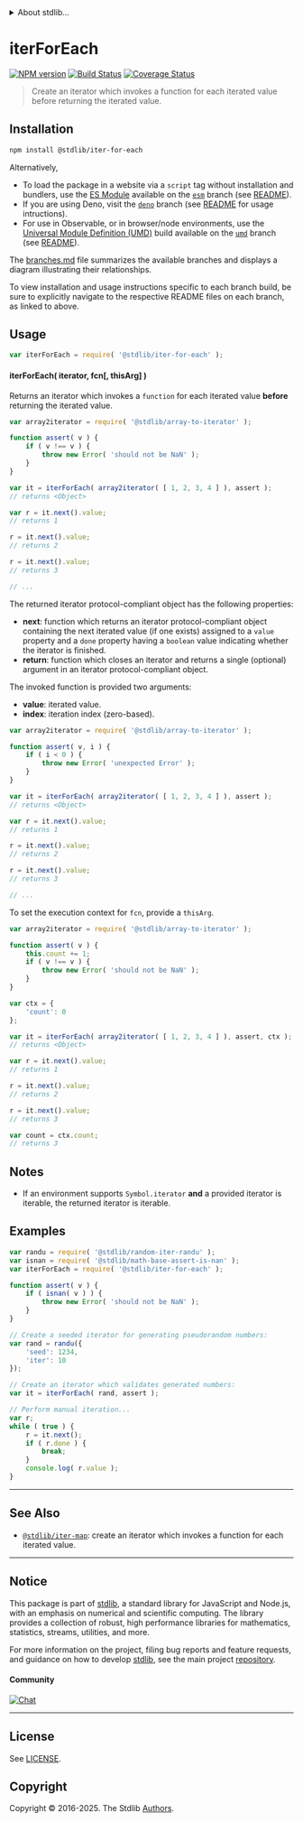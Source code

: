 <!--

@license Apache-2.0

Copyright (c) 2018 The Stdlib Authors.

Licensed under the Apache License, Version 2.0 (the "License");
you may not use this file except in compliance with the License.
You may obtain a copy of the License at

   http://www.apache.org/licenses/LICENSE-2.0

Unless required by applicable law or agreed to in writing, software
distributed under the License is distributed on an "AS IS" BASIS,
WITHOUT WARRANTIES OR CONDITIONS OF ANY KIND, either express or implied.
See the License for the specific language governing permissions and
limitations under the License.

-->


<details>
  <summary>
    About stdlib...
  </summary>
  <p>We believe in a future in which the web is a preferred environment for numerical computation. To help realize this future, we've built stdlib. stdlib is a standard library, with an emphasis on numerical and scientific computation, written in JavaScript (and C) for execution in browsers and in Node.js.</p>
  <p>The library is fully decomposable, being architected in such a way that you can swap out and mix and match APIs and functionality to cater to your exact preferences and use cases.</p>
  <p>When you use stdlib, you can be absolutely certain that you are using the most thorough, rigorous, well-written, studied, documented, tested, measured, and high-quality code out there.</p>
  <p>To join us in bringing numerical computing to the web, get started by checking us out on <a href="https://github.com/stdlib-js/stdlib">GitHub</a>, and please consider <a href="https://opencollective.com/stdlib">financially supporting stdlib</a>. We greatly appreciate your continued support!</p>
</details>

# iterForEach

[![NPM version][npm-image]][npm-url] [![Build Status][test-image]][test-url] [![Coverage Status][coverage-image]][coverage-url] <!-- [![dependencies][dependencies-image]][dependencies-url] -->

> Create an iterator which invokes a function for each iterated value before returning the iterated value.

<!-- Section to include introductory text. Make sure to keep an empty line after the intro `section` element and another before the `/section` close. -->

<section class="intro">

</section>

<!-- /.intro -->

<!-- Package usage documentation. -->

<section class="installation">

## Installation

```bash
npm install @stdlib/iter-for-each
```

Alternatively,

-   To load the package in a website via a `script` tag without installation and bundlers, use the [ES Module][es-module] available on the [`esm`][esm-url] branch (see [README][esm-readme]).
-   If you are using Deno, visit the [`deno`][deno-url] branch (see [README][deno-readme] for usage intructions).
-   For use in Observable, or in browser/node environments, use the [Universal Module Definition (UMD)][umd] build available on the [`umd`][umd-url] branch (see [README][umd-readme]).

The [branches.md][branches-url] file summarizes the available branches and displays a diagram illustrating their relationships.

To view installation and usage instructions specific to each branch build, be sure to explicitly navigate to the respective README files on each branch, as linked to above.

</section>

<section class="usage">

## Usage

```javascript
var iterForEach = require( '@stdlib/iter-for-each' );
```

#### iterForEach( iterator, fcn\[, thisArg] )

Returns an iterator which invokes a `function` for each iterated value **before** returning the iterated value.

```javascript
var array2iterator = require( '@stdlib/array-to-iterator' );

function assert( v ) {
    if ( v !== v ) {
        throw new Error( 'should not be NaN' );
    }
}

var it = iterForEach( array2iterator( [ 1, 2, 3, 4 ] ), assert );
// returns <Object>

var r = it.next().value;
// returns 1

r = it.next().value;
// returns 2

r = it.next().value;
// returns 3

// ...
```

The returned iterator protocol-compliant object has the following properties:

-   **next**: function which returns an iterator protocol-compliant object containing the next iterated value (if one exists) assigned to a `value` property and a `done` property having a `boolean` value indicating whether the iterator is finished.
-   **return**: function which closes an iterator and returns a single (optional) argument in an iterator protocol-compliant object.

The invoked function is provided two arguments:

-   **value**: iterated value.
-   **index**: iteration index (zero-based).

```javascript
var array2iterator = require( '@stdlib/array-to-iterator' );

function assert( v, i ) {
    if ( i < 0 ) {
        throw new Error( 'unexpected Error' );
    }
}

var it = iterForEach( array2iterator( [ 1, 2, 3, 4 ] ), assert );
// returns <Object>

var r = it.next().value;
// returns 1

r = it.next().value;
// returns 2

r = it.next().value;
// returns 3

// ...
```

To set the execution context for `fcn`, provide a `thisArg`.

```javascript
var array2iterator = require( '@stdlib/array-to-iterator' );

function assert( v ) {
    this.count += 1;
    if ( v !== v ) {
        throw new Error( 'should not be NaN' );
    }
}

var ctx = {
    'count': 0
};

var it = iterForEach( array2iterator( [ 1, 2, 3, 4 ] ), assert, ctx );
// returns <Object>

var r = it.next().value;
// returns 1

r = it.next().value;
// returns 2

r = it.next().value;
// returns 3

var count = ctx.count;
// returns 3
```

</section>

<!-- /.usage -->

<!-- Package usage notes. Make sure to keep an empty line after the `section` element and another before the `/section` close. -->

<section class="notes">

## Notes

-   If an environment supports `Symbol.iterator` **and** a provided iterator is iterable, the returned iterator is iterable.

</section>

<!-- /.notes -->

<!-- Package usage examples. -->

<section class="examples">

## Examples

<!-- eslint no-undef: "error" -->

```javascript
var randu = require( '@stdlib/random-iter-randu' );
var isnan = require( '@stdlib/math-base-assert-is-nan' );
var iterForEach = require( '@stdlib/iter-for-each' );

function assert( v ) {
    if ( isnan( v ) ) {
        throw new Error( 'should not be NaN' );
    }
}

// Create a seeded iterator for generating pseudorandom numbers:
var rand = randu({
    'seed': 1234,
    'iter': 10
});

// Create an iterator which validates generated numbers:
var it = iterForEach( rand, assert );

// Perform manual iteration...
var r;
while ( true ) {
    r = it.next();
    if ( r.done ) {
        break;
    }
    console.log( r.value );
}
```

</section>

<!-- /.examples -->

<!-- Section to include cited references. If references are included, add a horizontal rule *before* the section. Make sure to keep an empty line after the `section` element and another before the `/section` close. -->

<section class="references">

</section>

<!-- /.references -->

<!-- Section for related `stdlib` packages. Do not manually edit this section, as it is automatically populated. -->

<section class="related">

* * *

## See Also

-   <span class="package-name">[`@stdlib/iter-map`][@stdlib/iter/map]</span><span class="delimiter">: </span><span class="description">create an iterator which invokes a function for each iterated value.</span>

</section>

<!-- /.related -->

<!-- Section for all links. Make sure to keep an empty line after the `section` element and another before the `/section` close. -->


<section class="main-repo" >

* * *

## Notice

This package is part of [stdlib][stdlib], a standard library for JavaScript and Node.js, with an emphasis on numerical and scientific computing. The library provides a collection of robust, high performance libraries for mathematics, statistics, streams, utilities, and more.

For more information on the project, filing bug reports and feature requests, and guidance on how to develop [stdlib][stdlib], see the main project [repository][stdlib].

#### Community

[![Chat][chat-image]][chat-url]

---

## License

See [LICENSE][stdlib-license].


## Copyright

Copyright &copy; 2016-2025. The Stdlib [Authors][stdlib-authors].

</section>

<!-- /.stdlib -->

<!-- Section for all links. Make sure to keep an empty line after the `section` element and another before the `/section` close. -->

<section class="links">

[npm-image]: http://img.shields.io/npm/v/@stdlib/iter-for-each.svg
[npm-url]: https://npmjs.org/package/@stdlib/iter-for-each

[test-image]: https://github.com/stdlib-js/iter-for-each/actions/workflows/test.yml/badge.svg?branch=main
[test-url]: https://github.com/stdlib-js/iter-for-each/actions/workflows/test.yml?query=branch:main

[coverage-image]: https://img.shields.io/codecov/c/github/stdlib-js/iter-for-each/main.svg
[coverage-url]: https://codecov.io/github/stdlib-js/iter-for-each?branch=main

<!--

[dependencies-image]: https://img.shields.io/david/stdlib-js/iter-for-each.svg
[dependencies-url]: https://david-dm.org/stdlib-js/iter-for-each/main

-->

[chat-image]: https://img.shields.io/gitter/room/stdlib-js/stdlib.svg
[chat-url]: https://app.gitter.im/#/room/#stdlib-js_stdlib:gitter.im

[stdlib]: https://github.com/stdlib-js/stdlib

[stdlib-authors]: https://github.com/stdlib-js/stdlib/graphs/contributors

[umd]: https://github.com/umdjs/umd
[es-module]: https://developer.mozilla.org/en-US/docs/Web/JavaScript/Guide/Modules

[deno-url]: https://github.com/stdlib-js/iter-for-each/tree/deno
[deno-readme]: https://github.com/stdlib-js/iter-for-each/blob/deno/README.md
[umd-url]: https://github.com/stdlib-js/iter-for-each/tree/umd
[umd-readme]: https://github.com/stdlib-js/iter-for-each/blob/umd/README.md
[esm-url]: https://github.com/stdlib-js/iter-for-each/tree/esm
[esm-readme]: https://github.com/stdlib-js/iter-for-each/blob/esm/README.md
[branches-url]: https://github.com/stdlib-js/iter-for-each/blob/main/branches.md

[stdlib-license]: https://raw.githubusercontent.com/stdlib-js/iter-for-each/main/LICENSE

<!-- <related-links> -->

[@stdlib/iter/map]: https://github.com/stdlib-js/iter-map

<!-- </related-links> -->

</section>

<!-- /.links -->
